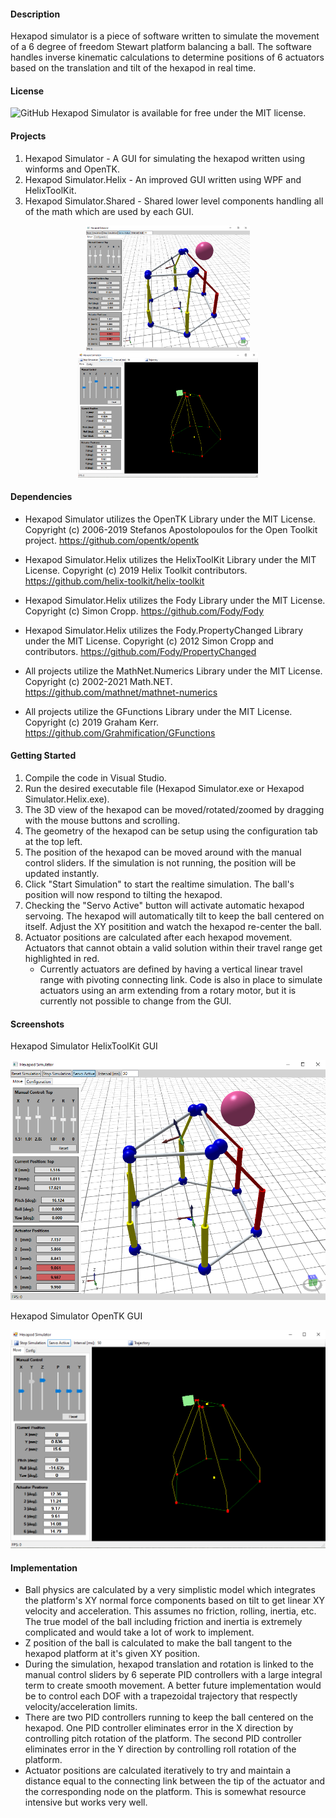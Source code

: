 #### Description

Hexapod simulator is a piece of software written to simulate the movement of a 6 degree of freedom Stewart platform balancing a ball. The software handles inverse kinematic calculations to determine positions of 6 actuators based on the translation and tilt of the hexapod in real time.

#### License

![GitHub](https://img.shields.io/github/license/Grahmification/hexapod-simulator) Hexapod Simulator is available for free under the MIT license.

#### Projects

1. Hexapod Simulator - A GUI for simulating the hexapod written using winforms and OpenTK.
1. Hexapod Simulator.Helix - An improved GUI written using WPF and HelixToolKit. 
1. Hexapod Simulator.Shared - Shared lower level components handling all of the math which are used by each GUI.

<p align="center">
  <img src="./Example Images/Hexapod Simulator Helix GUI Overview.png" alt="Hexpod Simulator.Helix GUI" height="200">
  <img src="./Example Images/Hexapod Simulator OpenTK GUI Overview.png" alt="Hexpod Simulator GUI" height="200">
</p>

#### Dependencies

- Hexapod Simulator utilizes the OpenTK Library under the MIT License. Copyright (c) 2006-2019 Stefanos Apostolopoulos for the Open Toolkit project. https://github.com/opentk/opentk

- Hexapod Simulator.Helix utilizes the HelixToolKit Library under the MIT License. Copyright (c) 2019 Helix Toolkit contributors. https://github.com/helix-toolkit/helix-toolkit

- Hexapod Simulator.Helix utilizes the Fody Library under the MIT License. Copyright (c) Simon Cropp. https://github.com/Fody/Fody

- Hexapod Simulator.Helix utilizes the Fody.PropertyChanged Library under the MIT License. Copyright (c) 2012 Simon Cropp and contributors. https://github.com/Fody/PropertyChanged

- All projects utilize the MathNet.Numerics Library under the MIT License. Copyright (c) 2002-2021 Math.NET. https://github.com/mathnet/mathnet-numerics

- All projects utilize the GFunctions Library under the MIT License. Copyright (c) 2019 Graham Kerr. https://github.com/Grahmification/GFunctions

#### Getting Started

1. Compile the code in Visual Studio.
1. Run the desired executable file (Hexapod Simulator.exe or Hexapod Simulator.Helix.exe).
1. The 3D view of the hexapod can be moved/rotated/zoomed by dragging with the mouse buttons and scrolling.
1. The geometry of the hexapod can be setup using the configuration tab at the top left.
1. The position of the hexapod can be moved around with the manual control sliders. If the simulation is not running, the position will be updated instantly. 
1. Click "Start Simulation" to start the realtime simulation. The ball's position will now respond to tilting the hexapod.
1. Checking the "Servo Active" button will activate automatic hexapod servoing. The hexapod will automatically tilt to keep the ball centered on itself. Adjust the XY positition and watch the hexapod re-center the ball.
1. Actuator positions are calculated after each hexapod movement. Actuators that cannot obtain a valid solution within their travel range get highlighted in red.
    * Currently actuators are defined by having a vertical linear travel range with pivoting connecting link. Code is also in place to simulate actuators using an arm extending from a rotary motor, but it is currently not possible to change from the GUI.

#### Screenshots

  Hexapod Simulator HelixToolKit GUI

<p align="center">
  <img src="./Example Images/Hexapod Simulator Helix GUI Overview.png" alt="Hexpod Simulator.Helix GUI" width="750">
</p>

  Hexapod Simulator OpenTK GUI

<p align="center">
  <img src="./Example Images/Hexapod Simulator OpenTK GUI Overview.png" alt="Hexpod Simulator GUI" width="750">
</p>

#### Implementation
* Ball physics are calculated by a very simplistic model which integrates the platform's XY normal force components based on tilt to get linear XY velocity and acceleration. This assumes no friction, rolling, inertia, etc. The true model of the ball including friction and inertia is extremely complicated and would take a lot of work to implement. 
* Z position of the ball is calculated to make the ball tangent to the hexapod platform at it's given XY position. 
* During the simulation, hexapod translation and rotation is linked to the manual control sliders by 6 seperate PID controllers with a large integral term to create smooth movement. A better future implementation would be to control each DOF with a trapezoidal trajectory that respectly velocity/acceleration limits. 
* There are two PID controllers running to keep the ball centered on the hexapod. One PID controller eliminates error in the X direction by controlling pitch rotation of the platform. The second PID controller eliminates error in the Y direction by controlling roll rotation of the platform.
* Actuator positions are calculated iteratively to try and maintain a distance equal to the connecting link between the tip of the actuator and the corresponding node on the platform. This is somewhat resource intensive but works very well.

